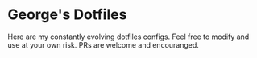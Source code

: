 # George's Dotfiles

Here are my constantly evolving dotfiles configs. Feel free to modify and
use at your own risk. PRs are welcome and encouranged.


